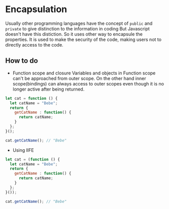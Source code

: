 # Encapsulation 
Usually other programming languages have the concept of `public` and `private` to give distinction to the information in coding
But Javascript doesn't have this distiction. So it uses other way to encapsule the properties. 
It is used to make the security of the code, making users not to directly access to the code. 

## How to do
- Function scope and closure
Variables and objects in Function scope can't be approached from outer scope. 
On the other hand inner scope(bindings) can always access to outer scopes even though it is no longer active after being returned. 

```js
let cat = function () {
  let catName = "Bebe";
  return {
    getCatName : function() {
      return catName;
    }
  };
}();

cat.getCatName(); // "Bebe"
```
- Using IIFE
```js
let cat = (function () {
  let catName = "Bebe";
  return {
    getCatName : function() {
      return catName;
    }
  };
}());

cat.getCatName(); // "Bebe"
```

